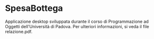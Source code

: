 # SpesaBottega

Applicazione desktop sviluppata durante il corso di Programmazione ad Oggetti dell'Università di Padova.
Per ulteriori informazioni, si veda il file relazione.pdf.
